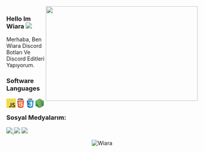 <img src="https://cdn.discordapp.com/attachments/798533990508265472/892842431563837470/tumblr_1e62f30196484bb9b1670bd5417b986e_8db05e8a_400.gif" align="right" width="400" height="250">

### Hello Im Wiara <img src="https://cdn.discordapp.com/attachments/798533990508265472/892852455791014009/875486744433283143.gif?v=1" height="20px"></h2>

<p align="left">Merhaba, Ben Wiara Discord Botları Ve Discord Editleri Yapıyorum.

### Software Languages

<img align="left" src="https://raw.githubusercontent.com/github/explore/80688e429a7d4ef2fca1e82350fe8e3517d3494d/topics/javascript/javascript.png" width="25" height="25" />
<img align="left"  src="https://raw.githubusercontent.com/github/explore/80688e429a7d4ef2fca1e82350fe8e3517d3494d/topics/html/html.png" width="25" height="25" />
<img align="left" src="https://raw.githubusercontent.com/github/explore/80688e429a7d4ef2fca1e82350fe8e3517d3494d/topics/css/css.png" width="25" height="25" />
<img align="left" src="https://raw.githubusercontent.com/github/explore/80688e429a7d4ef2fca1e82350fe8e3517d3494d/topics/nodejs/nodejs.png" width="25" height="25" />
<br />
<h3>Sosyal Medyalarım:</h3>
<p align="left">
<a href="https://discord.com/users/415147004314910730" target"blank_"><img src="https://img.shields.io/badge/Discord%20-7289DA.svg?&style=for-the-badge&logo=discord&logoColor=white">
 <a href="https://www.instagram.com/wiara_00" target"blank_"><img src="https://img.shields.io/badge/INSTAGRAM%20-DC3175.svg?&style=for-the-badge&logo=instagram&logoColor=white"></a>
<a href="https://github.com/Wiara" target"blank_"><img src="https://img.shields.io/badge/GitHub%20-191717.svg?&style=for-the-badge&logo=github&logoColor=white"></a>
</p>
<p align="center"> <img src="https://komarev.com/ghpvc/?username=Wiara" alt="Wiara" /> </p>
